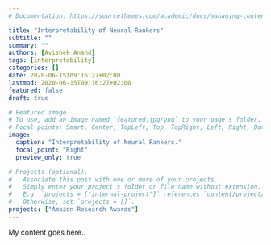 ```yaml
---
# Documentation: https://sourcethemes.com/academic/docs/managing-content/

title: "Interpretability of Neural Rankers"
subtitle: ""
summary: ""
authors: [Avishek Anand]
tags: [interpretability]
categories: []
date: 2020-06-15T09:16:27+02:00
lastmod: 2020-06-15T09:16:27+02:00
featured: false
draft: true

# Featured image
# To use, add an image named `featured.jpg/png` to your page's folder.
# Focal points: Smart, Center, TopLeft, Top, TopRight, Left, Right, BottomLeft, Bottom, BottomRight.
image:
  caption: "Interpretability of Neural Rankers."
  focal_point: "Right"
  preview_only: true

# Projects (optional).
#   Associate this post with one or more of your projects.
#   Simply enter your project's folder or file name without extension.
#   E.g. `projects = ["internal-project"]` references `content/project/deep-learning/index.md`.
#   Otherwise, set `projects = []`.
projects: ["Amazon Research Awards"]
---
```



My content goes here..

